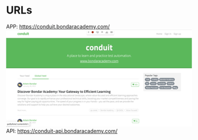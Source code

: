 # URLs
APP: https://conduit.bondaracademy.com/
![img.png](img.png)
API: https://conduit-api.bondaracademy.com/